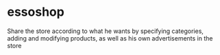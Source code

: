 # essoshop
Share the store according to what he wants by specifying categories, adding and modifying products, as well as his own advertisements in the store
